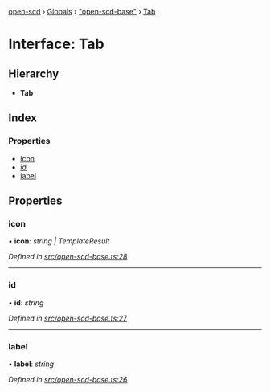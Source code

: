 [open-scd](../README.md) › [Globals](../globals.md) › ["open-scd-base"](../modules/_open_scd_base_.md) › [Tab](_open_scd_base_.tab.md)

# Interface: Tab

## Hierarchy

* **Tab**

## Index

### Properties

* [icon](_open_scd_base_.tab.md#icon)
* [id](_open_scd_base_.tab.md#id)
* [label](_open_scd_base_.tab.md#label)

## Properties

###  icon

• **icon**: *string | TemplateResult*

*Defined in [src/open-scd-base.ts:28](https://github.com/openscd/open-scd/blob/2534042/src/open-scd-base.ts#L28)*

___

###  id

• **id**: *string*

*Defined in [src/open-scd-base.ts:27](https://github.com/openscd/open-scd/blob/2534042/src/open-scd-base.ts#L27)*

___

###  label

• **label**: *string*

*Defined in [src/open-scd-base.ts:26](https://github.com/openscd/open-scd/blob/2534042/src/open-scd-base.ts#L26)*
